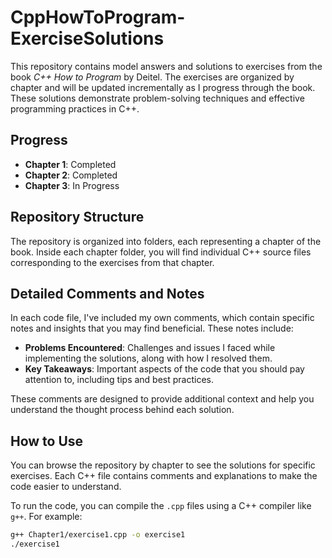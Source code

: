 # CppHowToProgram-ExerciseSolutions
This repository contains model answers and solutions to exercises from the book *C++ How to Program* by Deitel. The exercises are organized by chapter and will be updated incrementally as I progress through the book. These solutions demonstrate problem-solving techniques and effective programming practices in C++.


## Progress

- **Chapter 1**: Completed
- **Chapter 2**: Completed
- **Chapter 3**: In Progress

## Repository Structure

The repository is organized into folders, each representing a chapter of the book. Inside each chapter folder, you will find individual C++ source files corresponding to the exercises from that chapter.

## Detailed Comments and Notes

In each code file, I've included my own comments, which contain specific notes and insights that you may find beneficial. These notes include:
- **Problems Encountered**: Challenges and issues I faced while implementing the solutions, along with how I resolved them.
- **Key Takeaways**: Important aspects of the code that you should pay attention to, including tips and best practices.

These comments are designed to provide additional context and help you understand the thought process behind each solution.

## How to Use

You can browse the repository by chapter to see the solutions for specific exercises. Each C++ file contains comments and explanations to make the code easier to understand.

To run the code, you can compile the `.cpp` files using a C++ compiler like `g++`. For example:

```bash
g++ Chapter1/exercise1.cpp -o exercise1
./exercise1
